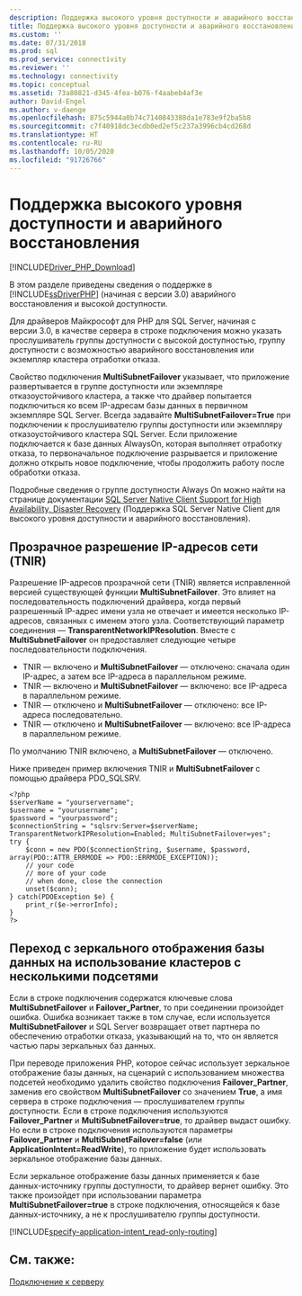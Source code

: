```yaml
---
description: Поддержка высокого уровня доступности и аварийного восстановления драйверов Майкрософт для PHP для SQL Server
title: Поддержка высокого уровня доступности и аварийного восстановления драйверов Майкрософт для PHP для SQL Server | Документация Майкрософт
ms.custom: ''
ms.date: 07/31/2018
ms.prod: sql
ms.prod_service: connectivity
ms.reviewer: ''
ms.technology: connectivity
ms.topic: conceptual
ms.assetid: 73a80821-d345-4fea-b076-f4aabeb4af3e
author: David-Engel
ms.author: v-daenge
ms.openlocfilehash: 875c5944a0b74c7140843388da1e783e9f2ba5b8
ms.sourcegitcommit: c7f40918dc3ecdb0ed2ef5c237a3996cb4cd268d
ms.translationtype: HT
ms.contentlocale: ru-RU
ms.lasthandoff: 10/05/2020
ms.locfileid: "91726766"
---
```

# <a name="support-for-high-availability-disaster-recovery"></a>Поддержка высокого уровня доступности и аварийного восстановления
[!INCLUDE[Driver_PHP_Download](../../includes/driver_php_download.md)]

В этом разделе приведены сведения о поддержке в [!INCLUDE[ssDriverPHP](../../includes/ssdriverphp_md.md)] (начиная с версии 3.0) аварийного восстановления и высокой доступности.

Для драйверов Майкрософт для PHP для SQL Server, начиная с версии 3.0, в качестве сервера в строке подключения можно указать прослушиватель группы доступности с высокой доступностью, группу доступности с возможностью аварийного восстановления или экземпляр кластера отработки отказа.

Свойство подключения **MultiSubnetFailover** указывает, что приложение развертывается в группе доступности или экземпляре отказоустойчивого кластера, а также что драйвер попытается подключиться ко всем IP-адресам базы данных в первичном экземпляре SQL Server. Всегда задавайте **MultiSubnetFailover=True** при подключении к прослушивателю группы доступности или экземпляру отказоустойчивого кластера SQL Server. Если приложение подключается к базе данных AlwaysOn, которая выполняет отработку отказа, то первоначальное подключение разрывается и приложение должно открыть новое подключение, чтобы продолжить работу после обработки отказа.

Подробные сведения о группе доступности Always On можно найти на странице документации [SQL Server Native Client Support for High Availability, Disaster Recovery](../../relational-databases/native-client/features/sql-server-native-client-support-for-high-availability-disaster-recovery.md) (Поддержка SQL Server Native Client для высокого уровня доступности и аварийного восстановления).

## <a name="transparent-network-ip-resolution-tnir"></a>Прозрачное разрешение IP-адресов сети (TNIR)

Разрешение IP-адресов прозрачной сети (TNIR) является исправленной версией существующей функции **MultiSubnetFailover**. Это влияет на последовательность подключений драйвера, когда первый разрешенный IP-адрес имени узла не отвечает и имеется несколько IP-адресов, связанных с именем этого узла. Соответствующий параметр соединения — **TransparentNetworkIPResolution**. Вместе с **MultiSubnetFailover** он предоставляет следующие четыре последовательности подключения. 

- TNIR — включено и **MultiSubnetFailover** — отключено: сначала один IP-адрес, а затем все IP-адреса в параллельном режиме.
- TNIR — включено и **MultiSubnetFailover** — включено: все IP-адреса в параллельном режиме.
- TNIR — отключено и **MultiSubnetFailover** — отключено: все IP-адреса последовательно.
- TNIR — отключено и **MultiSubnetFailover** — включено: все IP-адреса в параллельном режиме.

По умолчанию TNIR включено, а **MultiSubnetFailover** — отключено.

Ниже приведен пример включения TNIR и **MultiSubnetFailover** с помощью драйвера PDO_SQLSRV.

```
<?php
$serverName = "yourservername";
$username = "yourusername";
$password = "yourpassword";
$connectionString = "sqlsrv:Server=$serverName; TransparentNetworkIPResolution=Enabled; MultiSubnetFailover=yes";
try {
    $conn = new PDO($connectionString, $username, $password, array(PDO::ATTR_ERRMODE => PDO::ERRMODE_EXCEPTION));
    // your code 
    // more of your code
    // when done, close the connection
    unset($conn);
} catch(PDOException $e) {
    print_r($e->errorInfo);
}
?>
```

## <a name="upgrading-to-use-multi-subnet-clusters-from-database-mirroring"></a>Переход с зеркального отображения базы данных на использование кластеров с несколькими подсетями  
Если в строке подключения содержатся ключевые слова **MultiSubnetFailover** и **Failover_Partner**, то при соединении произойдет ошибка. Ошибка возникает также в том случае, если используется **MultiSubnetFailover** и SQL Server возвращает ответ партнера по обеспечению отработки отказа, указывающий на то, что он является частью пары зеркальных баз данных.  
  
При переводе приложения PHP, которое сейчас использует зеркальное отображение базы данных, на сценарий с использованием множества подсетей необходимо удалить свойство подключения **Failover_Partner**, заменив его свойством **MultiSubnetFailover** со значением **True**, а имя сервера в строке подключения — прослушивателем группы доступности. Если в строке подключения используются **Failover_Partner** и **MultiSubnetFailover=true**, то драйвер выдаст ошибку. Но если в строке подключения используются параметры **Failover_Partner** и **MultiSubnetFailover=false** (или **ApplicationIntent=ReadWrite**), то приложение будет использовать зеркальное отображение базы данных.  
  
Если зеркальное отображение базы данных применяется к базе данных-источнику группы доступности, то драйвер вернет ошибку. Это также произойдет при использовании параметра **MultiSubnetFailover=true** в строке подключения, относящейся к базе данных-источнику, а не к прослушивателю группы доступности.  

[!INCLUDE[specify-application-intent_read-only-routing](~/includes/paragraph-content/specify-application-intent-read-only-routing.md)]


## <a name="see-also"></a>См. также:  
[Подключение к серверу](../../connect/php/connecting-to-the-server.md)  
